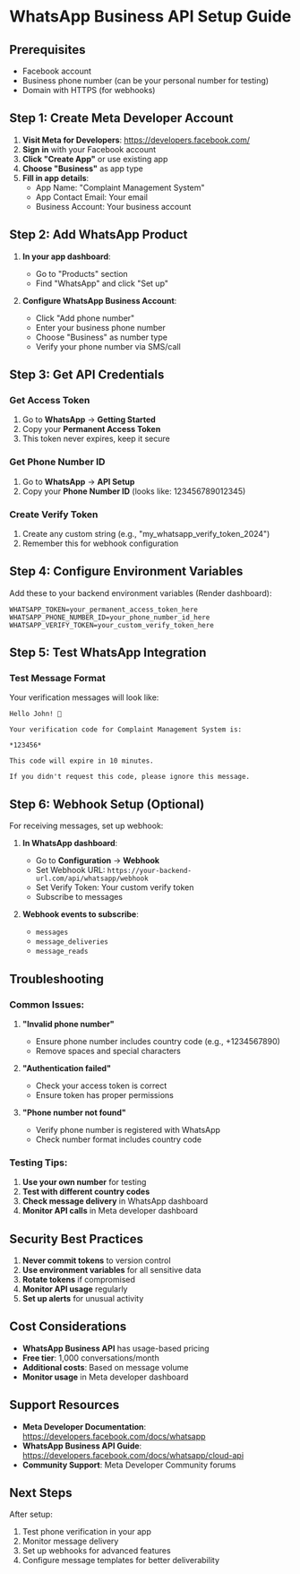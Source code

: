 # WhatsApp Business API Setup Guide

## Prerequisites
- Facebook account
- Business phone number (can be your personal number for testing)
- Domain with HTTPS (for webhooks)

## Step 1: Create Meta Developer Account

1. **Visit Meta for Developers**: https://developers.facebook.com/
2. **Sign in** with your Facebook account
3. **Click "Create App"** or use existing app
4. **Choose "Business"** as app type
5. **Fill in app details**:
   - App Name: "Complaint Management System"
   - App Contact Email: Your email
   - Business Account: Your business account

## Step 2: Add WhatsApp Product

1. **In your app dashboard**:
   - Go to "Products" section
   - Find "WhatsApp" and click "Set up"

2. **Configure WhatsApp Business Account**:
   - Click "Add phone number"
   - Enter your business phone number
   - Choose "Business" as number type
   - Verify your phone number via SMS/call

## Step 3: Get API Credentials

### Get Access Token
1. Go to **WhatsApp** → **Getting Started**
2. Copy your **Permanent Access Token**
3. This token never expires, keep it secure

### Get Phone Number ID
1. Go to **WhatsApp** → **API Setup**
2. Copy your **Phone Number ID** (looks like: 123456789012345)

### Create Verify Token
1. Create any custom string (e.g., "my_whatsapp_verify_token_2024")
2. Remember this for webhook configuration

## Step 4: Configure Environment Variables

Add these to your backend environment variables (Render dashboard):

```env
WHATSAPP_TOKEN=your_permanent_access_token_here
WHATSAPP_PHONE_NUMBER_ID=your_phone_number_id_here
WHATSAPP_VERIFY_TOKEN=your_custom_verify_token_here
```

## Step 5: Test WhatsApp Integration

### Test Message Format
Your verification messages will look like:
```
Hello John! 👋

Your verification code for Complaint Management System is:

*123456*

This code will expire in 10 minutes.

If you didn't request this code, please ignore this message.
```

## Step 6: Webhook Setup (Optional)

For receiving messages, set up webhook:

1. **In WhatsApp dashboard**:
   - Go to **Configuration** → **Webhook**
   - Set Webhook URL: `https://your-backend-url.com/api/whatsapp/webhook`
   - Set Verify Token: Your custom verify token
   - Subscribe to messages

2. **Webhook events to subscribe**:
   - `messages`
   - `message_deliveries`
   - `message_reads`

## Troubleshooting

### Common Issues:

1. **"Invalid phone number"**
   - Ensure phone number includes country code (e.g., +1234567890)
   - Remove spaces and special characters

2. **"Authentication failed"**
   - Check your access token is correct
   - Ensure token has proper permissions

3. **"Phone number not found"**
   - Verify phone number is registered with WhatsApp
   - Check number format includes country code

### Testing Tips:

1. **Use your own number** for testing
2. **Test with different country codes**
3. **Check message delivery** in WhatsApp dashboard
4. **Monitor API calls** in Meta developer dashboard

## Security Best Practices

1. **Never commit tokens** to version control
2. **Use environment variables** for all sensitive data
3. **Rotate tokens** if compromised
4. **Monitor API usage** regularly
5. **Set up alerts** for unusual activity

## Cost Considerations

- **WhatsApp Business API** has usage-based pricing
- **Free tier**: 1,000 conversations/month
- **Additional costs**: Based on message volume
- **Monitor usage** in Meta developer dashboard

## Support Resources

- **Meta Developer Documentation**: https://developers.facebook.com/docs/whatsapp
- **WhatsApp Business API Guide**: https://developers.facebook.com/docs/whatsapp/cloud-api
- **Community Support**: Meta Developer Community forums

## Next Steps

After setup:
1. Test phone verification in your app
2. Monitor message delivery
3. Set up webhooks for advanced features
4. Configure message templates for better deliverability 